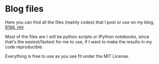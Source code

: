 Blog files
==========

Here you can find all the files (mainly codes) that I post or use on my blog, [R196, HH](http://inlieuofabettertitle.wordpress.com/). 

Most of the files are / will be python scripts or IPython notebooks, since that's the easiest/fastest for me to use, if I want to make the results in my code reproducible.

Everything is free to use as you see fit under the MIT License.

